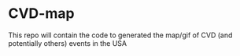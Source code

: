 # CVD-map
This repo will contain the code to generated the map/gif of CVD (and potentially others) events in the USA
